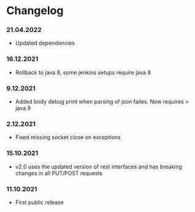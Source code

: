 Changelog
===

### 21.04.2022
- Updated dependencies

### 16.12.2021
- Rollback to java 8, some jenkins setups require java 8

### 9.12.2021
- Added body debug print when parsing of json failes. Now requires > java 9

### 2.12.2021
- Fixed missing socket close on exceptions

### 15.10.2021
- v2.0 uses the updated version of rest interfaces and has breaking changes in all PUT/POST requests

### 11.10.2021
- First public release
